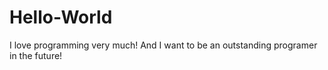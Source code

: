 # Hello-World
I love programming very much!
And I want to be an outstanding programer in the future!
